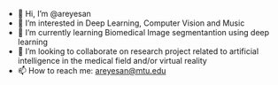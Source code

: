 - 👋 Hi, I’m @areyesan
- 👀 I’m interested in Deep Learning, Computer Vision and Music
- 🌱 I’m currently learning Biomedical Image segmentantion using deep learning
- 💞️ I’m looking to collaborate on research project related to artificial intelligence in the medical field and/or virtual reality
- 📫 How to reach me: areyesan@mtu.edu

<!---
areyesan/areyesan is a ✨ special ✨ repository because its `README.md` (this file) appears on your GitHub profile.
You can click the Preview link to take a look at your changes.
--->
